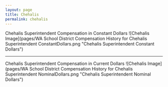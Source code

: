 ```yaml
---
layout: page
title: Chehalis
permalink: chehalis
---
```



Chehalis Superintendent Compensation in Constant Dollars
![Chehalis Image](pages/WA School District Compensation History for Chehalis Superintendent ConstantDollars.png "Chehalis Superintendent Constant Dollars")
___

Chehalis Superintendent Compensation in Current Dollars
![Chehalis Image](pages/WA School District Compensation History for Chehalis Superintendent NominalDollars.png "Chehalis Superintendent Nominal Dollars")